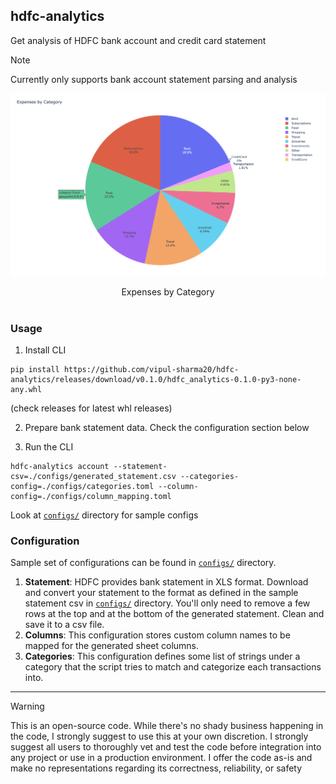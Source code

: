 ## hdfc-analytics

Get analysis of HDFC bank account and credit card statement

> [!NOTE]  
> Currently only supports bank account statement parsing and analysis

<p align="center"><img src="./screenshots/report.png"/></p>
<div align="center">Expenses by Category</div></br>

### Usage

1. Install CLI
```
pip install https://github.com/vipul-sharma20/hdfc-analytics/releases/download/v0.1.0/hdfc_analytics-0.1.0-py3-none-any.whl
```
(check releases for latest whl releases)

2. Prepare bank statement data. Check the configuration section below

3. Run the CLI
```
hdfc-analytics account --statement-csv=./configs/generated_statement.csv --categories-config=./configs/categories.toml --column-config=./configs/column_mapping.toml
```
Look at [`configs/`][configs] directory for sample configs

### Configuration

Sample set of configurations can be found in [`configs/`][configs] directory.

1. **Statement**: HDFC provides bank statement in XLS format. Download and convert your
   statement to the format as defined in the sample statement csv in [`configs/`][configs]
   directory. You'll only need to remove a few rows at the top and at the
   bottom of the generated statement. Clean and save it to a csv file.
2. **Columns**: This configuration stores custom column names to be mapped for
   the generated sheet columns.
3. **Categories**: This configuration defines some list of strings under a
   category that the script tries to match and categorize each transactions
   into.

[configs]: https://github.com/vipul-sharma20/hdfc-analytics/tree/main/configs


---

> [!WARNING]
> This is an open-source code. While there's no shady business happening in the
> code, I strongly suggest to use this at your own discretion. I strongly
> suggest all users to thoroughly vet and test the code before integration into
> any project or use in a production environment. I offer the code as-is and
> make no representations regarding its correctness, reliability, or safety

